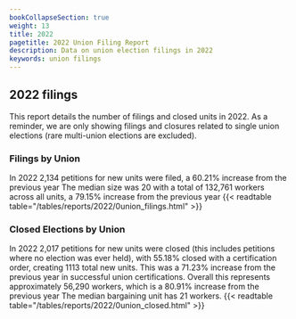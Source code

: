 ```yaml
---
bookCollapseSection: true
weight: 13
title: 2022
pagetitle: 2022 Union Filing Report
description: Data on union election filings in 2022
keywords: union filings
---
```


## 2022 filings

This report details the number of filings and closed units in 2022. As a reminder, we are only showing filings and closures related to single union elections (rare multi-union elections are excluded).

### Filings by Union
In 2022 2,134 petitions for new units were filed, a 60.21% increase from the previous year The median size was 20 with a total of 132,761 workers across all units, a 79.15% increase from the previous year
{{< readtable table="/tables/reports/2022/0union_filings.html" >}}

### Closed Elections by Union
In 2022 2,017 petitions for new units were closed (this includes petitions where no election was ever held), with 55.18% closed with a certification order, creating 1113 total new units. This was a 71.23% increase from the previous year in successful union certifications. Overall this represents approximately 56,290 workers, which is a 80.91% increase from the previous year The median bargaining unit has 21 workers.
{{< readtable table="/tables/reports/2022/0union_closed.html" >}}
